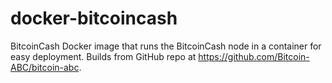 # docker-bitcoincash
BitcoinCash Docker image that runs the BitcoinCash node in a container for easy deployment. Builds from GitHub repo at https://github.com/Bitcoin-ABC/bitcoin-abc.
